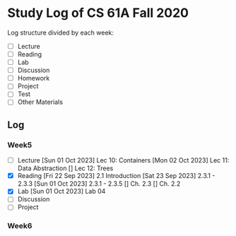 # Study Log of CS 61A Fall 2020
Log structure divided by each week:
- [ ] Lecture
- [ ] Reading
- [ ] Lab
- [ ] Discussion
- [ ] Homework
- [ ] Project
- [ ] Test
- [ ] Other Materials

## Log
### Week5
- [ ] Lecture
    [Sun 01 Oct 2023] Lec 10: Containers
    [Mon 02 Oct 2023] Lec 11: Data Abstraction
    [] Lec 12: Trees
- [x] Reading
    [Fri 22 Sep 2023] 2.1 Introduction
    [Sat 23 Sep 2023] 2.3.1 - 2.3.3
    [Sun 01 Oct 2023] 2.3.1 - 2.3.5
    [] Ch. 2.3
    [] Ch. 2.2
- [x] Lab
    [Sun 01 Oct 2023] Lab 04
- [ ] Discussion
- [ ] Project

### Week6

